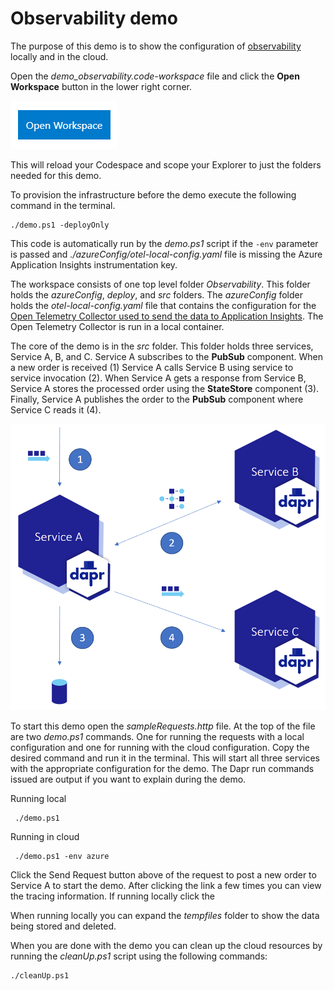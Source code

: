 # Observability demo

The purpose of this demo is to show the configuration of [observability](https://docs.dapr.io/developing-applications/building-blocks/observability/) locally and in the cloud.

Open the _demo_observability.code-workspace_ file and click the **Open Workspace** button in the lower right corner.

![open workspace](../.images/OpenWorkspace.png)

This will reload your Codespace and scope your Explorer to just the folders needed for this demo.

To provision the infrastructure before the demo execute the following command in the terminal.

```
./demo.ps1 -deployOnly
```

This code is automatically run by the _demo.ps1_ script if the `-env` parameter is passed and *./azureConfig/otel-local-config.yaml* file is missing the Azure Application Insights instrumentation key.

The workspace consists of one top level folder _Observability_. This folder holds the _azureConfig_, _deploy_, and _src_ folders. The _azureConfig_ folder holds the _otel-local-config.yaml_ file that contains the configuration for the [Open Telemetry Collector used to send the data to Application Insights](https://docs.dapr.io/operations/monitoring/tracing/open-telemetry-collector-appinsights/). The Open Telemetry Collector is run in a local container.

The core of the demo is in the _src_ folder. This folder holds three services, Service A, B, and C. Service A subscribes to the **PubSub** component. When a new order is received (1) Service A calls Service B using service to service invocation (2). When Service A gets a response from Service B, Service A stores the processed order using the **StateStore** component (3). Finally, Service A publishes the order to the **PubSub** component where Service C reads it (4).

![services architecture](../.images/Services.png)

To start this demo open the _sampleRequests.http_ file. At the top of the file are two _demo.ps1_ commands. One for running the requests with a local configuration and one for running with the cloud configuration. Copy the desired command and run it in the terminal. This will start all three services with the appropriate configuration for the demo. The Dapr run commands issued are output if you want to explain during the demo.

Running local
```
 ./demo.ps1
```

Running in cloud
```
 ./demo.ps1 -env azure
```

Click the Send Request button above of the request to post a new order to Service A to start the demo. After clicking the link a few times you can view the tracing information. If running locally click the

When running locally you can expand the _tempfiles_ folder to show the data being stored and deleted.

When you are done with the demo you can clean up the cloud resources by running the _cleanUp.ps1_ script using the following commands:

```
./cleanUp.ps1
```